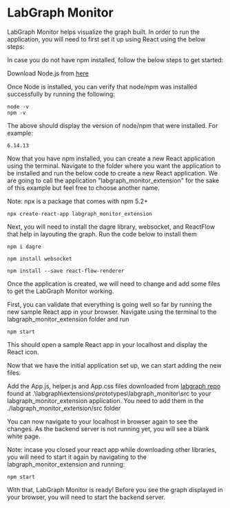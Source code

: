 # LabGraph Monitor

LabGraph Monitor helps visualize the graph built. In order to run the application, you will need to first set it up using React using the below steps:

In case you do not have npm installed, follow the below steps to get started:

Download Node.js from [here](https://nodejs.org/en/download/) 

Once Node is installed, you can verify that node/npm was installed successfully by running the following: 

```
node -v
npm -v
```

The above should display the version of node/npm that were installed. For example:

```
6.14.13
```

Now that you have npm installed, you can create a new React application using the terminal. Navigate to the folder where you want the application to be installed and run the below code to create a new React application. We are going to call the application "labgraph_monitor_extension" for the sake of this example but feel free to choose another name. 

Note: npx is a package that comes with npm 5.2+ 
```
npx create-react-app labgraph_monitor_extension
```

Next, you will need to install the dagre library, websocket, and ReactFlow that help in layouting the graph. 
Run the code below to install them
```
npm i dagre
```

```
npm install websocket
```

```
npm install --save react-flow-renderer
```

Once the application is created, we will need to change and add some files to get the LabGraph Monitor working. 

First, you can validate that everything is going well so far by running the new sample React app in your browser. Navigate using the terminal to the labgraph_monitor_extension folder and run

```
npm start
```

This should open a sample React app in your localhost and display the React icon. 

Now that we have the initial application set up, we can start adding the new files. 

Add the App.js, helper.js and App.css files downloaded from [labgraph repo](https://github.com/facebookresearch/labgraph) found at .\labgraph\extensions\prototypes\labgraph_monitor\src to your labgraph_monitor_extension application. You need to add them in the ./labgraph_monitor_extension/src folder 

You can now navigate to your localhost in browser again to see the changes. As the backend server is not running yet, you will see a blank white page. 

Note: incase you closed your react app while downloading other libraries, you will need to start it again by navigating to the labgraph_monitor_extension and running:

```
npm start
```

With that, LabGraph Monitor is ready! Before you see the graph displayed in your browser, you will need to start the backend server. 

